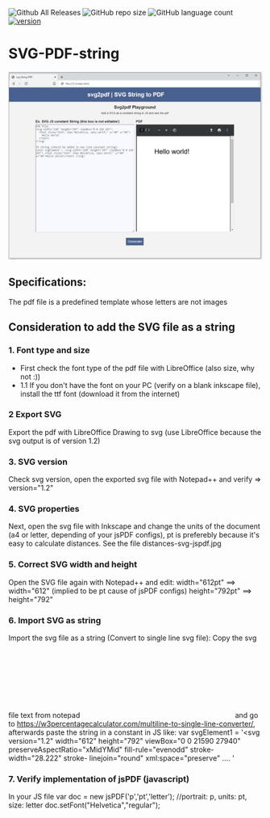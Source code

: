 ![Github All Releases](https://img.shields.io/github/downloads/jatolentino/SVG-PDF-string/total?logo=GitHub&style=plastic)
![GitHub repo size](https://img.shields.io/github/repo-size/jatolentino/SVG-PDF-string)
![GitHub language count](https://img.shields.io/github/languages/count/jatolentino/SVG-PDF-string?color=success&logo=CodersRank&logoColor=%23FFFFFF)
[![version](https://img.shields.io/badge/version-1.8-red.svg)](//npmjs.com/package/SVG-PDF-string)


# SVG-PDF-string

<p align="center">
    	<img src="https://github.com/jatolentino/SVG-PDF-string/blob/0a184df97393508e2abc89f18001d4ee6bc347ae/sample.jpg">
</p>

## Specifications:
The pdf file is a predefined template whose letters are not images

## Consideration to add the SVG file as a string
### 1. Font type and size
- First check the font type of the pdf file with LibreOffice (also size, why not :))
- 1.1 If you don't have the font on your PC (verify on a blank inkscape file), install the ttf font (download it from the internet)

### 2 Export SVG
Export the pdf with LibreOffice Drawing to svg (use LibreOffice because the svg output is of version 1.2)

### 3. SVG version
Check svg version, open the exported svg file with Notepad++ and verify => version="1.2"

### 4. SVG properties
Next, open the svg file with Inkscape and change the units of the document (a4 or letter, depending of your jsPDF configs), pt is preferebly because it's easy to calculate distances.
See the file distances-svg-jspdf.jpg

### 5. Correct SVG width and height
Open the SVG file again with Notepad++ and edit:
width="612pt" ==> width="612" (implied to be pt cause of jsPDF configs)
height="792pt" ==> height="792"
    
### 6. Import SVG as string
Import the svg file as a string (Convert to single line svg file):
Copy the svg file text from notepad <svg> ... </svg> and go to https://w3percentagecalculator.com/multiline-to-single-line-converter/, afterwards paste the string
in a constant in JS like:
var svgElement1 = '<svg version="1.2" width="612" height="792" viewBox="0 0 21590 27940" preserveAspectRatio="xMidYMid" fill-rule="evenodd" stroke-width="28.222" stroke- linejoin="round" xml:space="preserve" .... </svg>'


### 7. Verify implementation of jsPDF (javascript)
In your JS file
var doc = new jsPDF('p','pt','letter'); //portrait: p, units: pt, size: letter
doc.setFont("Helvetica","regular");
